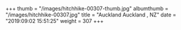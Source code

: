 +++
thumb = "/images/hitchhike-00307-thumb.jpg"
albumthumb = "/images/hitchhike-00307.jpg"
title = "Auckland Auckland , NZ"
date = "2019:09:02 15:51:25"
weight = 307
+++

